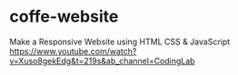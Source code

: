 # coffe-website
 Make a Responsive Website using HTML CSS & JavaScript https://www.youtube.com/watch?v=Xuso8gekEdg&t=219s&ab_channel=CodingLab
